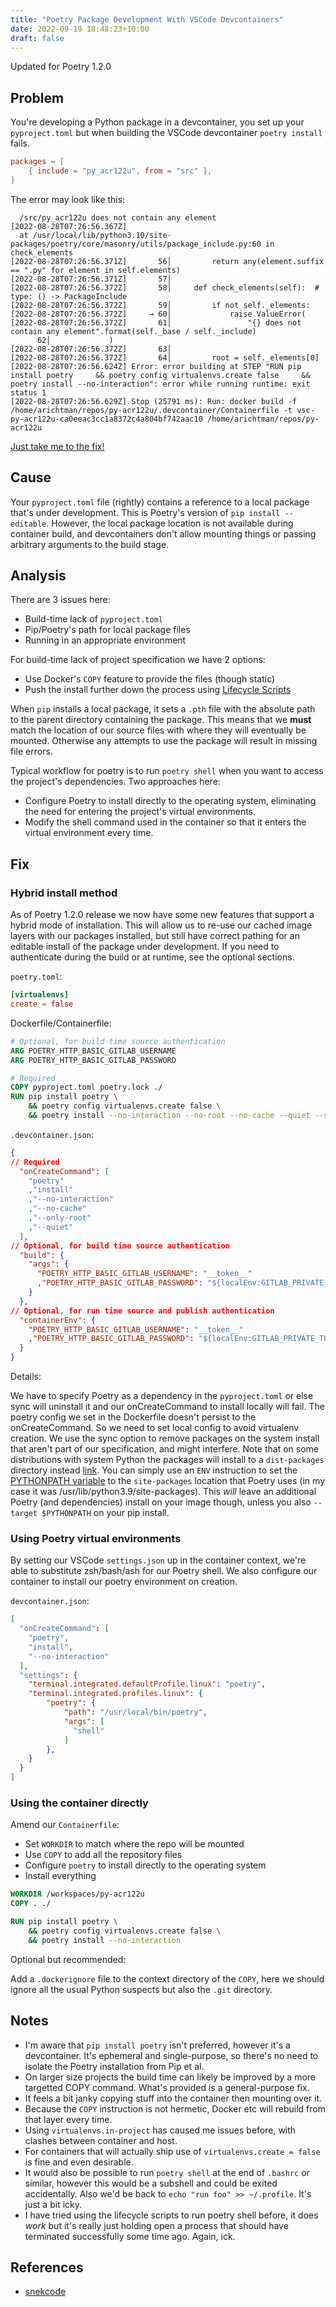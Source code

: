 ```yaml
---
title: "Poetry Package Development With VSCode Devcontainers"
date: 2022-09-19 18:48:23+10:00
draft: false
---
```


Updated for Poetry 1.2.0

## Problem

You're developing a Python package in a devcontainer, you set up your `pyproject.toml` but when building the VSCode devcontainer `poetry install` fails.

```TOML
packages = [
    { include = "py_acr122u", from = "src" },
]
```

The error may look like this:

```text
  /src/py_acr122u does not contain any element
[2022-08-28T07:26:56.367Z] 
  at /usr/local/lib/python3.10/site-packages/poetry/core/masonry/utils/package_include.py:60 in check_elements
[2022-08-28T07:26:56.371Z]       56│         return any(element.suffix == ".py" for element in self.elements)
[2022-08-28T07:26:56.371Z]       57│ 
[2022-08-28T07:26:56.372Z]       58│     def check_elements(self):  # type: () -> PackageInclude
[2022-08-28T07:26:56.372Z]       59│         if not self._elements:
[2022-08-28T07:26:56.372Z]     → 60│             raise ValueError(
[2022-08-28T07:26:56.372Z]       61│                 "{} does not contain any element".format(self._base / self._include)
      62│             )
[2022-08-28T07:26:56.372Z]       63│ 
[2022-08-28T07:26:56.372Z]       64│         root = self._elements[0]
[2022-08-28T07:26:56.624Z] Error: error building at STEP "RUN pip install poetry     && poetry config virtualenvs.create false     && poetry install --no-interaction": error while running runtime: exit status 1
[2022-08-28T07:26:56.629Z] Stop (25791 ms): Run: docker build -f /home/arichtman/repos/py-acr122u/.devcontainer/Containerfile -t vsc-py-acr122u-ca0eeac3cc1a8372c4a804bf742aac10 /home/arichtman/repos/py-acr122u
```

[Just take me to the fix!](#hybrid-install-method)

## Cause

Your `pyproject.toml` file (rightly) contains a reference to a local package that's under development. This is Poetry's version of `pip install --editable`. However, the local package location is not available during container build, and devcontainers don't allow mounting things or passing arbitrary arguments to the build stage.

## Analysis

There are 3 issues here:

- Build-time lack of `pyproject.toml`
- Pip/Poetry's path for local package files
- Running in an appropriate environment

For build-time lack of project specification we have 2 options:

- Use Docker's `COPY` feature to provide the files (though static)
- Push the install further down the process using [Lifecycle Scripts](https://code.visualstudio.com/docs/remote/devcontainerjson-reference#_lifecycle-scripts)

When `pip` installs a local package, it sets a `.pth` file with the absolute path to the parent directory containing the package. This means that we **must** match the location of our source files with where they will eventually be mounted. Otherwise any attempts to use the package will result in missing file errors.

Typical workflow for poetry is to run `poetry shell` when you want to access the project's dependencies. Two approaches here:

- Configure Poetry to install directly to the operating system, eliminating the need for entering the project's virtual environments.
- Modify the shell command used in the container so that it enters the virtual environment every time.

## Fix

### Hybrid install method

As of Poetry 1.2.0 release we now have some new features that support a hybrid mode of installation.
This will allow us to re-use our cached image layers with our packages installed, but still have correct pathing for an editable install of the package under development.
If you need to authenticate during the build or at runtime, see the optional sections.

`poetry.toml`:

```TOML
[virtualenvs]
create = false
```

Dockerfile/Containerfile:

```Dockerfile
# Optional, for build time source authentication
ARG POETRY_HTTP_BASIC_GITLAB_USERNAME
ARG POETRY_HTTP_BASIC_GITLAB_PASSWORD

# Required
COPY pyproject.toml poetry.lock ./
RUN pip install poetry \
    && poetry config virtualenvs.create false \
    && poetry install --no-interaction --no-root --no-cache --quiet --sync
```

`.devcontainer.json`:

```JSON
{
// Required
  "onCreateCommand": [
    "poetry"
    ,"install"
    ,"--no-interaction"
    ,"--no-cache"
    ,"--only-root"
    ,"--quiet"
  ],
// Optional, for build time source authentication
  "build": {
    "args": {
      "POETRY_HTTP_BASIC_GITLAB_USERNAME": "__token__"
      ,"POETRY_HTTP_BASIC_GITLAB_PASSWORD": "${localEnv:GITLAB_PRIVATE_TOKEN}"
    }
  },
// Optional, for run time source and publish authentication
  "containerEnv": {
    "POETRY_HTTP_BASIC_GITLAB_USERNAME": "__token__"
    ,"POETRY_HTTP_BASIC_GITLAB_PASSWORD": "${localEnv:GITLAB_PRIVATE_TOKEN}"
  }
}
```

Details:

We have to specify Poetry as a dependency in the `pyproject.toml` or else sync will uninstall it and our onCreateCommand to install locally will fail.
The poetry config we set in the Dockerfile doesn't persist to the onCreateCommand. So we need to set local config to avoid virtualenv creation.
We use the sync option to remove packages on the system install that aren't part of our specification, and might interfere.
Note that on some distributions with system Python the packages will install to a `dist-packages` directory instead [link](https://stackoverflow.com/questions/9387928/whats-the-difference-between-dist-packages-and-site-packages). You can simply use an `ENV` instruction to set the [PYTHONPATH variable](https://docs.python.org/3/tutorial/modules.html#the-module-search-path) to the `site-packages` location that Poetry uses (in my case it was /usr/lib/python3.9/site-packages). This _will_ leave an additional Poetry (and dependencies) install on your image though, unless you also `--target $PYTHONPATH` on your pip install.

### Using Poetry virtual environments

By setting our VSCode `settings.json` up in the container context, we're able to substitute zsh/bash/ash for our Poetry shell. We also configure our container to install our poetry environment on creation.

`devcontainer.json`:

```JSON
[
  "onCreateCommand": [
    "poetry",
    "install",
    "--no-interaction"
  ],
  "settings": { 
    "terminal.integrated.defaultProfile.linux": "poetry", 
    "terminal.integrated.profiles.linux": {
        "poetry": {
            "path": "/usr/local/bin/poetry",
            "args": [
              "shell"
            ]
        },
    }
  }
]
```

### Using the container directly

Amend our `Containerfile`:

- Set `WORKDIR` to match where the repo will be mounted
- Use `COPY` to add all the repository files
- Configure `poetry` to install directly to the operating system
- Install everything

```Dockerfile
WORKDIR /workspaces/py-acr122u
COPY . ./

RUN pip install poetry \
    && poetry config virtualenvs.create false \
    && poetry install --no-interaction
```

Optional but recommended:

Add a `.dockerignore` file to the context directory of the `COPY`, here we should ignore all the usual Python suspects but also the `.git` directory.

## Notes

- I'm aware that `pip install poetry` isn't preferred, however it's a devcontainer. It's ephemeral and single-purpose, so there's no need to isolate the Poetry installation from Pip et al.
- On larger size projects the build time can likely be improved by a more targetted COPY command. What's provided is a general-purpose fix.
- It feels a bit janky copying stuff into the container then mounting over it.
- Because the `COPY` instruction is not hermetic, Docker etc will rebuild from that layer every time.
- Using `virtualenvs.in-project` has caused me issues before, with clashes between container and host.
- For containers that will actually ship use of `virtualenvs.create = false` is fine and even desirable.
- It would also be possible to run `poetry shell` at the end of `.bashrc` or similar, however this would be a subshell and could be exited accidentally. Also we'd be back to `echo "run foo" >> ~/.profile`. It's just a bit icky.
- I have tried using the lifecycle scripts to run poetry shell before, it does _work_ but it's really just holding open a process that should have terminated successfully some time ago. Again, ick.

## References

- [snekcode](https://stackoverflow.com/questions/55987337/visual-studio-code-remote-containers-change-shell)
